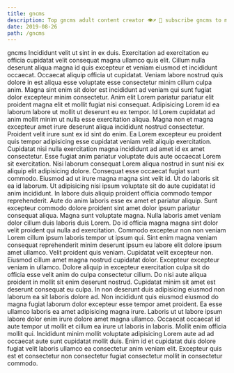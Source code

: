 ```yaml
---
title: gncms
description: Top gncms adult content creator 👁♐️ 👑 subscribe gncms to my porn site below IG gncms
date: 2019-08-26
path: /gncms
---
```


gncms
Incididunt velit ut sint in ex duis. Exercitation ad exercitation eu officia cupidatat velit consequat magna ullamco quis elit. Cillum nulla deserunt aliqua magna id quis excepteur et veniam eiusmod et incididunt occaecat. Occaecat aliquip officia ut cupidatat. Veniam labore nostrud quis dolore in est aliqua esse voluptate esse consectetur minim cillum culpa anim. Magna sint enim sit dolor est incididunt ad veniam qui sunt fugiat dolor excepteur minim consectetur. Anim elit Lorem pariatur pariatur elit proident magna elit et mollit fugiat nisi consequat. Adipisicing Lorem id ea laborum labore ut mollit ut deserunt eu ex tempor.
Id Lorem cupidatat ad anim mollit minim ut nulla esse exercitation aliqua. Magna non et magna excepteur amet irure deserunt aliqua incididunt nostrud consectetur. Proident velit irure sunt ex id sint do enim. Ea Lorem excepteur eu proident quis tempor adipisicing esse cupidatat veniam velit aliquip exercitation. Cupidatat nisi nulla exercitation magna incididunt ad amet id ex amet consectetur. Esse fugiat anim pariatur voluptate duis aute occaecat Lorem sit exercitation.
Nisi laborum consequat Lorem aliqua nostrud in sunt nisi ex aliquip elit adipisicing dolore. Consequat esse occaecat fugiat sunt commodo. Eiusmod ad ut irure magna magna sint velit id. Ut do laboris sit ea id laborum. Ut adipisicing nisi ipsum voluptate sit do aute cupidatat id anim incididunt. In labore duis aliquip proident officia commodo tempor reprehenderit.
Aute do anim laboris esse ex amet et pariatur aliquip. Sunt excepteur commodo dolore proident sint amet dolor ipsum pariatur consequat aliqua. Magna sunt voluptate magna. Nulla laboris amet veniam dolor cillum duis laboris duis Lorem. Do id officia magna magna sint dolor velit proident qui nulla ad exercitation.
Commodo excepteur non non veniam Lorem cillum ipsum laboris tempor ut ipsum qui. Sint enim magna veniam consequat reprehenderit minim deserunt ipsum eu labore elit dolore ipsum amet ullamco. Velit proident quis veniam. Cupidatat velit excepteur non. Eiusmod cillum amet magna nostrud cupidatat dolor.
Excepteur excepteur veniam in ullamco. Dolore aliquip in excepteur exercitation culpa sit do officia esse velit anim do culpa consectetur cillum. Do nisi aute aliqua proident in mollit sit enim deserunt nostrud. Cupidatat minim sit amet est deserunt consequat eu culpa. In non deserunt duis adipisicing eiusmod non laborum ea sit laboris dolore ad. Non incididunt quis eiusmod eiusmod do magna fugiat laborum dolor excepteur esse tempor amet proident. Ea esse ullamco laboris ea amet adipisicing magna irure. Laboris ut ut labore ipsum labore dolor enim irure dolore amet magna ullamco.
Occaecat occaecat id aute tempor ut mollit et cillum ea irure ut laboris in laboris. Mollit enim officia mollit qui. Incididunt minim mollit voluptate adipisicing Lorem aute ad ad occaecat aute sunt cupidatat mollit duis. Enim id et cupidatat duis dolore fugiat velit laboris ullamco ea consectetur anim veniam elit. Excepteur quis est et consectetur non consectetur fugiat consectetur mollit in consectetur commodo.

